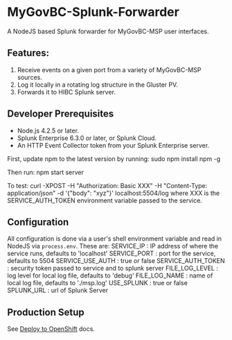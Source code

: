 # MyGovBC-Splunk-Forwarder

A NodeJS based Splunk forwarder for MyGovBC-MSP user interfaces.

## Features:

1.  Receive events on a given port from a variety of MyGovBC-MSP sources.
2.  Log it locally in a rotating log structure in the Gluster PV.
3.  Forwards it to HIBC Splunk server.


## Developer Prerequisites

* Node.js 4.2.5 or later.
* Splunk Enterprise 6.3.0 or later, or Splunk Cloud.
* An HTTP Event Collector token from your Splunk Enterprise server.

First, update npm to the latest version by running:
    sudo npm install npm -g

Then run:
    npm start server

To test:
    curl -XPOST -H "Authorization: Basic XXX" -H "Content-Type: application/json" -d '{"body": "xyz"}' localhost:5504/log
       where XXX is the SERVICE_AUTH_TOKEN environment variable passed to the service.

## Configuration
All configuration is done via a user's shell environment variable and read in NodeJS via `process.env`.
These are:
  SERVICE_IP : IP address of where the service runs, defaults to 'localhost'
  SERVICE_PORT :  port for the service, defaults to 5504
  SERVICE_USE_AUTH : true or false
  SERVICE_AUTH_TOKEN :  security token passed to service and to splunk server
  FILE_LOG_LEVEL : log level for local log file, defaults to 'debug'
  FILE_LOG_NAME : name of local log file, defaults to './msp.log'
  USE_SPLUNK : true or false
  SPLUNK_URL : url of Splunk Server

## Production Setup
See [Deploy to OpenShift](openshift/README.md) docs.
